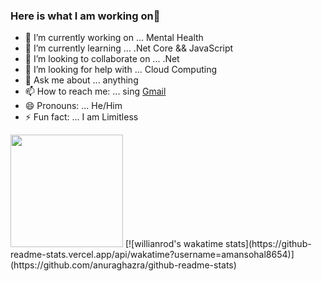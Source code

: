 ### Here is what I am working on👋

- 🔭 I’m currently working on ... Mental Health
- 🌱 I’m currently learning ... .Net Core && JavaScript
- 👯 I’m looking to collaborate on ... .Net
- 🤔 I’m looking for help with ... Cloud Computing
- 💬 Ask me about ... anything
- 📫 How to reach me: ... sing [Gmail](mailto:amansohal8654@gmail.com)
- 😄 Pronouns: ... He/Him
- ⚡ Fun fact: ... I am Limitless 
<img height="180em" src="https://github-readme-stats.vercel.app/api?username=amansohal8654&show_icons=true&hide_border=true&&count_private=true&include_all_commits=true" /> 
[![willianrod's wakatime stats](https://github-readme-stats.vercel.app/api/wakatime?username=amansohal8654)](https://github.com/anuraghazra/github-readme-stats)
